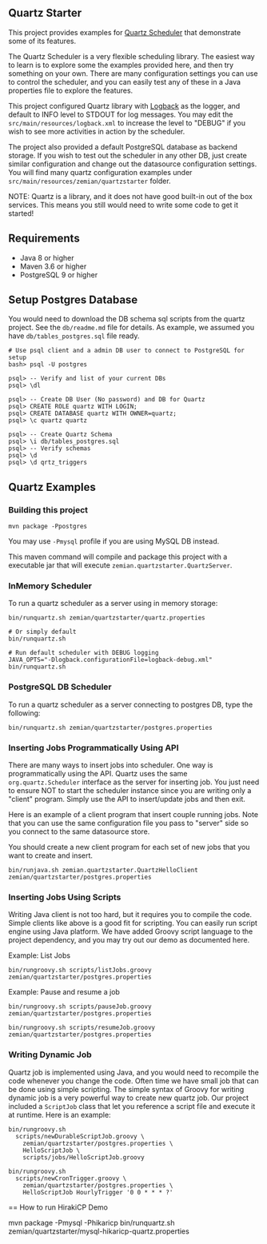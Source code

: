 ## Quartz Starter

This project provides examples for
[Quartz Scheduler](https://github.com/quartz-scheduler/quartz) that demonstrate
some of its features.

The Quartz Scheduler is a very flexible scheduling library. The easiest way to
learn is to explore some the examples provided here, and then try something on
your own. There are many configuration settings you can use to control the
scheduler, and you can easily test any of these in a Java properties file to
explore the features.

This project configured Quartz library with [Logback](https://logback.qos.ch) as
the logger, and default to INFO level to STDOUT for log messages. You may edit
the `src/main/resources/logback.xml` to increase the level to "DEBUG" if you
wish to see more activities in action by the scheduler.

The project also provided a default PostgreSQL database as backend storage. If
you wish to test out the scheduler in any other DB, just create similar
configuration and change out the datasource configuration settings. You will
find many quartz configuration examples under
`src/main/resources/zemian/quartzstarter` folder.

NOTE: Quartz is a library, and it does not have good built-in out of the
box services. This means you still would need to write some code to get it
started!

## Requirements

- Java 8 or higher
- Maven 3.6 or higher
- PostgreSQL 9 or higher

## Setup Postgres Database

You would need to download the DB schema sql scripts from the quartz project.
See the `db/readme.md` file for details. As example, we assumed you have
`db/tables_postgres.sql` file ready.

```
# Use psql client and a admin DB user to connect to PostgreSQL for setup
bash> psql -U postgres

psql> -- Verify and list of your current DBs
psql> \dl

psql> -- Create DB User (No password) and DB for Quartz
psql> CREATE ROLE quartz WITH LOGIN;
psql> CREATE DATABASE quartz WITH OWNER=quartz;
psql> \c quartz quartz

psql> -- Create Quartz Schema
psql> \i db/tables_postgres.sql
psql> -- Verify schemas
psql> \d
psql> \d qrtz_triggers
```

## Quartz Examples

### Building this project

```
mvn package -Ppostgres
```

You may use `-Pmysql` profile if you are using MySQL DB instead.

This maven command will compile and package this project with a executable jar
that will execute `zemian.quartzstarter.QuartzServer`.

### InMemory Scheduler

To run a quartz scheduler as a server using in memory storage:
```
bin/runquartz.sh zemian/quartzstarter/quartz.properties

# Or simply default
bin/runquartz.sh

# Run default scheduler with DEBUG logging
JAVA_OPTS="-Dlogback.configurationFile=logback-debug.xml" bin/runquartz.sh
```

### PostgreSQL DB Scheduler

To run a quartz scheduler as a server connecting to postgres DB, type the
following:

```
bin/runquartz.sh zemian/quartzstarter/postgres.properties
```

### Inserting Jobs Programmatically Using API

There are many ways to insert jobs into scheduler. One way is programmatically
using the API. Quartz uses the same `org.quartz.Scheduler` interface as the
server for inserting job. You just need to ensure NOT to start the scheduler
instance since you are writing only a "client" program. Simply use the API to
insert/update jobs and then exit.

Here is an example of a client program that insert couple running jobs. Note
that you can use the same configuration file you pass to "server" side so you
connect to the same datasource store.

You should create a new client program for each set of new jobs that you want
to create and insert.

```
bin/runjava.sh zemian.quartzstarter.QuartzHelloClient zemian/quartzstarter/postgres.properties
```

### Inserting Jobs Using Scripts

Writing Java client is not too hard, but it requires you to compile the code.
Simple clients like above is a good fit for scripting. You can easily run
script engine using Java platform. We have added Groovy script language to the
project dependency, and you may try out our demo as documented here.

Example: List Jobs
```
bin/rungroovy.sh scripts/listJobs.groovy zemian/quartzstarter/postgres.properties
```

Example: Pause and resume a job
```
bin/rungroovy.sh scripts/pauseJob.groovy zemian/quartzstarter/postgres.properties
  
bin/rungroovy.sh scripts/resumeJob.groovy zemian/quartzstarter/postgres.properties
```

### Writing Dynamic Job

Quartz job is implemented using Java, and you would need to recompile the code
whenever you change the code. Often time we have small job that can be done
using simple scripting. The simple syntax of Groovy for writing dynamic job is
a very powerful way to create new quartz job. Our project included a
`ScriptJob` class that let you reference a script file and execute it at
runtime. Here is an example:

```
bin/rungroovy.sh 
  scripts/newDurableScriptJob.groovy \
    zemian/quartzstarter/postgres.properties \
    HelloScriptJob \
    scripts/jobs/HelloScriptJob.groovy
  
bin/rungroovy.sh 
  scripts/newCronTrigger.groovy \
    zemian/quartzstarter/postgres.properties \
    HelloScriptJob HourlyTrigger '0 0 * * * ?'
```

== How to run HirakiCP Demo

  mvn package -Pmysql -Phikaricp
  bin/runquartz.sh zemian/quartzstarter/mysql-hikaricp-quartz.properties
